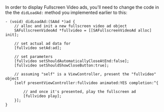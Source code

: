 In order to display Fullscreen Video ads, you'll need to change the code in the the `didLoadAd:` method you implemented earlier to this:

```
- (void) didLoadAd:(SAAd *)ad {
	// alloc and init a new fullscreen video ad object
    SAFullscreenVideoAd *fullvideo = [[SAFullscreenVideoAd alloc] init];
    
    // set actual ad data for
    [fullvideo setAd:ad];

    // set parameters
    [fullvideo setShouldAutomaticallyCloseAtEnd:false];
    [fullvideo setShouldShowCloseButton:true];

    // assuming "self" is a ViewController, present the "fullvideo" object
    [self presentViewController:fullvideo animated:YES completion:^{

    	// and once it's presented, play the fullscreen ad
    	[fullvideo play];
    }];
}

```
